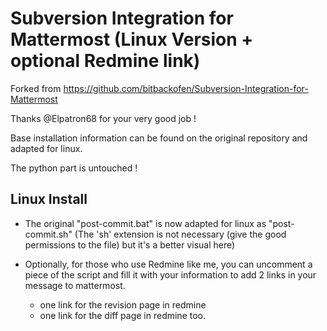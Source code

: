 # Subversion Integration for Mattermost (Linux Version + optional Redmine link)

Forked from https://github.com/bitbackofen/Subversion-Integration-for-Mattermost

Thanks @Elpatron68 for your very good job !

Base installation information can be found on the original repository and adapted for linux.

The python part is untouched !

## Linux Install

- The original "post-commit.bat" is now adapted for linux as "post-commit.sh" (The 'sh' extension is not necessary (give the good permissions to the file) but it's a better visual here)

- Optionally, for those who use Redmine like me, you can uncomment a piece of the script and fill it with your information to add 2 links in your message to mattermost.
  - one link for the revision page in redmine
  - one link for the diff page in redmine too.

